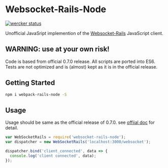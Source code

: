 # Websocket-Rails-Node

[![wercker status](https://app.wercker.com/status/600638ff8906a97fbd7eb3e8d29cdbc4/s "wercker status")](https://app.wercker.com/project/bykey/600638ff8906a97fbd7eb3e8d29cdbc4)

Unofficial JavaSript implemention of the [Websocket-Rails](https://github.com/websocket-rails/websocket-rails) JavaScript client.

## WARNING: use at your own risk!

Code is based from official 0.7.0 release.
All scripts are ported into ES6.
Tests are not optimized and is (almost) kept as it is in the official release.

## Getting Started

```bash
npm i webpack-rails-node -S
```

## Usage

Usage should be same as the official release of 0.7.0.
see [offiial doc](https://github.com/websocket-rails/websocket-rails/wiki/Using-the-JavaScript-Client) for detail.

```js
var WebSocketRails = require('websocket-rails-node');
var dispatcher = new WebSocketRails('localhost:3000/websocket');

dispatcher.bind('client_connected', data => {
  console.log('client connected', data);
});
```
